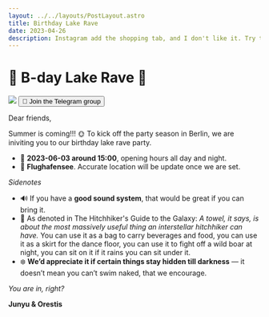 ```yaml
---
layout: ../../layouts/PostLayout.astro
title: Birthday Lake Rave
date: 2023-04-26
description: Instagram add the shopping tab, and I don't like it. Try to escape.
---
```


# 🪼 B-day Lake Rave 🪩

<img class="filter" src="/images/party.png"  />


<button onclick="window.location.href='https://t.me/+O8Fu9uLJGKNkZjM0'">
  💬 Join the Telegram group
</button>

Dear friends,

Summer is coming!!! 🌞 To kick off the party season in Berlin, we are iniviting you to our birthday lake rave party.  

- 📅 **2023-06-03 around 15:00**, opening hours all day and night.
- 📍 **Flughafensee**. Accurate location will be update once we are set. 

*Sidenotes*
- 🔊 If you have a **good sound system**, that would be great if you can bring it.
- 🧺 As denoted in The Hitchhiker's Guide to the Galaxy: *A towel, it says, is about the most massively useful thing an interstellar hitchhiker can have.* You can use it as a bag to carry beverages and food, you can use it as a skirt for the dance floor, you can use it to fight off a wild boar at night, you can sit on it if it rains you can sit under it.
- ❄️ **We’d appreciate it if certain things stay hidden till darkness** — it doesn’t mean you can’t swim naked, that we encourage.

*You are in, right?*

**Junyu & Orestis**

